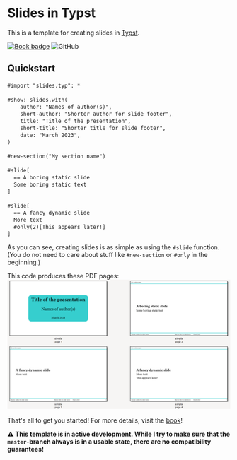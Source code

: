 # Slides in Typst
This is a template for creating slides in [Typst](https://typst.app/).

[![Book badge](https://img.shields.io/badge/docs-book-green)](https://andreaskroepelin.github.io/typst-slides/book)
![GitHub](https://img.shields.io/github/license/andreasKroepelin/typst-slides)

## Quickstart
```typ
#import "slides.typ": *

#show: slides.with(
    author: "Names of author(s)",
    short-author: "Shorter author for slide footer",
    title: "Title of the presentation",
    short-title: "Shorter title for slide footer",
    date: "March 2023",
)

#new-section("My section name")

#slide[
  == A boring static slide
  Some boring static text
]

#slide[
  == A fancy dynamic slide
  More text
  #only(2)[This appears later!]
]
```
As you can see, creating slides is as simple as using the `#slide` function.
(You do not need to care about stuff like `#new-section` or `#only` in the
beginning.)

This code produces these PDF pages:
![title slide](assets/simple.png)

That's all to get you started!
For more details, visit the
[book](https://andreaskroepelin.github.io/typst-slides/book)!

**⚠ This template is in active development.
While I try to make sure that the `master`-branch always is in a usable state,
there are no compatibility guarantees!**
